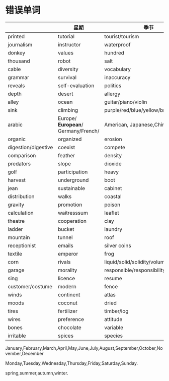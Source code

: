 # 错误单词
||星期|季节|
|---|---|---|
|printed|tutorial|tourist/tourism|
|journalism|instructor|waterproof|
|donkey|values|hundred|
|thousand|robot|salt|
|cable|diversity|vocabulary|
|grammar|survival|inaccuracy|
|reveals|self-evaluation|politics|
|depth|desert|allergy|
|alley|ocean|guitar/piano/violin|
|sink|climbing|purple/red/blue/yellow/brown/golden|
|arabic|Europe/ **European**/ Germany/French/|American, Japanese,Chinese|
|organic|organized|erosion|
|digestion/digestive|coexist|compete|
|comparison|feather|density|
|predators|slope|dioxide|
|golf|participation|heavy|
|harvest|underground|boot|
|jean|sustainable|cabinet|
|distribution|walks|coastal|
|gravity|promotion|poison|
|calculation|waitresssum|leaflet|
|theatre|cooperation|clay|
|ladder|bucket|laundry|
|mountain|tunnel|roof|
|receptionist|emails|silver coins|
|textile|emperor|frog|
|corn|rivals|liquid/solid/solidity/volume|
|garage|morality|responsible/responsibility|
|sing|licence|resume|
|customer/costume|modern|fence|
|winds|continent|atlas|
|moods|coconut|dried|
|tires|fertilizer|timber/log|
|wires|preference|attitude|
|bones|chocolate|variable|
|irritable|spices|species|

January,February,March,April,May,June,July,August,September,October,November,December

Monday,Tuesday,Wednesday,Thursday,Friday,Saturday,Sunday.

spring,summer,autumn,winter.



